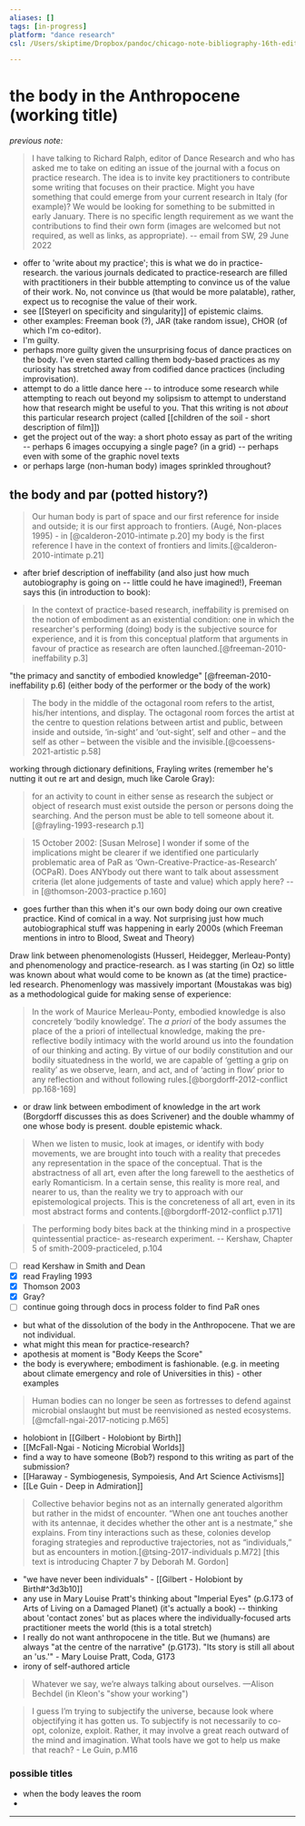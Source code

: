 ```yaml
---
aliases: []
tags: [in-progress]
platform: "dance research"
csl: /Users/skiptime/Dropbox/pandoc/chicago-note-bibliography-16th-edition.csl

---
```


# the body in the Anthropocene (working title)

_previous note:_ 

> I have talking to Richard Ralph, editor of Dance Research and who has asked me to take on editing an issue of the journal with a focus on practice research. The idea is to invite key practitioners to contribute some writing that focuses on their practice. Might you have something that could emerge from your current research in Italy (for example)?  We would be looking for something to be submitted in early January. There is no specific length requirement as we want the contributions to find their own form (images are welcomed but not required, as well as links, as appropriate). -- email from SW, 29 June 2022


- offer to 'write about my practice'; this is what we do in practice-research. the various journals dedicated to practice-research are filled with practitioners in their bubble attempting to convince us of the value of their work. No, not convince us (that would be more palatable), rather, expect us to recognise the value of their work. 
- see [[Steyerl on specificity and singularity]] of epistemic claims. 
- other examples: Freeman book (?), JAR (take random issue), CHOR (of which I'm co-editor). 
- I'm guilty. 
- perhaps more guilty given the unsurprising focus of dance practices on the body. I've even started calling them body-based practices as my curiosity has stretched away from codified dance practices (including improvisation).
- attempt to do a little dance here -- to introduce some research while attempting to reach out beyond my solipsism to attempt to understand how that research might be useful to you. That this writing is not _about_ this particular research project (called [[children of the soil - short description of film]])
- get the project out of the way: a short photo essay as part of the writing -- perhaps 6 images occupying a single page? (in a grid) -- perhaps even with some of the graphic novel texts
- or perhaps large (non-human body) images sprinkled throughout? 

## the body and par (potted history?)

> Our human body is part of space and our first reference for inside  
and outside; it is our first approach to frontiers. (Augé, Non-places 1995) - in [@calderon-2010-intimate p.20]
> my body is the first reference I have in the context of frontiers and limits.[@calderon-2010-intimate p.21]

- after brief description of ineffability (and also just how much autobiography is going on -- little could he have imagined!), Freeman says this (in introduction to book):
> In the context of practice-based research, ineffability is premised on the notion of embodiment as an existential condition: one in which the researcher's performing (doing) body is the subjective source for experience, and it is from this conceptual platform that arguments in favour of practice as research are often launched.[@freeman-2010-ineffability p.3]

"the primacy and sanctity of embodied knowledge" [@freeman-2010-ineffability p.6] (either body of the performer or the body of the work)

> The body in the middle of the octagonal room refers to the artist, his/her intentions, and display. The octagonal room forces the artist at the centre to question relations between artist and public, between inside and outside, ‘in-sight’ and ‘out-sight’, self and other – and the self as other – between the visible and the invisible.[@coessens-2021-artistic p.58]

working through dictionary definitions, Frayling writes (remember he's nutting it out re art and design, much like Carole Gray): 
> for an activity to count in either sense as research the subject or object of research must exist outside the person or persons doing the searching. And the person must be able to tell someone about it.[@frayling-1993-research p.1]


> 15 October 2002: [Susan Melrose] I wonder if some of the implications might be clearer if we identified one particularly problematic area of PaR as ‘Own-Creative-Practice-as-Research’ (OCPaR). Does ANYbody out there want to talk about assessment criteria (let alone judgements of taste and value) which apply here? -- in [@thomson-2003-practice p.160]
- goes further than this when it's our own body doing our own creative practice. Kind of comical in a way. Not surprising just how much autobiographical stuff was happening in early 2000s (which Freeman mentions in intro to Blood, Sweat and Theory)

Draw link between phenomenologists (Husserl, Heidegger, Merleau-Ponty) and phenomenology and practice-research. as I was starting (in Oz) so little was known about what would come to be known as (at the time) practice-led research. Phenomenlogy was massively important (Moustakas was big) as a methodological guide for making sense of experience:

> In the work of Maurice Merleau-Ponty, embodied knowledge is also concretely ‘bodily knowledge’. The _a priori_ of the body assumes the place of the a priori of intellectual knowledge, making the pre-reflective bodily intimacy with the world around us into the foundation of our thinking and acting. By virtue of our bodily constitution and our bodily situatedness in the world, we are capable of ‘getting a grip on reality’ as we observe, learn, and act, and of ‘acting in flow’ prior to any reflection and without following rules.[@borgdorff-2012-conflict pp.168-169]

- or draw link between embodiment of knowledge in the art work (Borgdorff discusses this as does Scrivener) and the double whammy of one whose body is present. double epistemic whack.

> When we listen to music, look at images, or identify with body movements, we are brought into touch with a reality that precedes any representation in the space of the conceptual. That is the abstractness of all art, even after the long farewell to the aesthetics of early Romanticism. In a certain sense, this reality is more real, and nearer to us, than the reality we try to approach with our epistemological projects. This is the concreteness of all art, even in its most abstract forms and contents.[@borgdorff-2012-conflict p.171]


> The performing body bites back at the thinking mind in a prospective quintessential practice- as-research experiment. -- Kershaw, Chapter 5 of smith-2009-practiceled, p.104

- [ ] read Kershaw in Smith and Dean
- [x] read Frayling 1993
- [x] Thomson 2003
- [x] Gray? 
- [ ] continue going through docs in process folder to find PaR ones

- but what of the dissolution of the body in the Anthropocene. That we are not individual. 
- what might this mean for practice-research? 
- apothesis at moment is "Body Keeps the Score"
- the body is everywhere; embodiment is fashionable. (e.g. in meeting about climate emergency and role of Universities in this) - other examples

> Human bodies can no longer be seen as fortresses to defend against microbial onslaught but must be reenvisioned as nested ecosystems.[@mcfall-ngai-2017-noticing p.M65]


- holobiont in [[Gilbert - Holobiont by Birth]]
- [[McFall-Ngai - Noticing Microbial Worlds]]
- find a way to have someone (Bob?) respond to this writing as part of the submission? 
- [[Haraway - Symbiogenesis, Sympoiesis, And Art Science Activisms]]
- [[Le Guin - Deep in Admiration]]

> Collective behavior begins not as an internally generated algorithm but rather in the midst of encounter. “When one ant touches another with its antennae, it decides whether the other ant is a nestmate,” she explains. From tiny interactions such as these, colonies develop foraging strategies and reproductive trajectories, not as “individuals,” but as encounters in motion.[@tsing-2017-individuals p.M72] [this text is introducing Chapter 7 by Deborah M. Gordon]

- "we have never been individuals" - [[Gilbert - Holobiont by Birth#^3d3b10]]
- any use in Mary Louise Pratt's thinking about "Imperial Eyes" (p.G.173 of Arts of Living on a Damaged Planet) (it's actually a book) -- thinking about 'contact zones' but as places where the individually-focused arts practitioner meets the world (this is a total stretch)
- I really do not want anthropocene in the title. But we (humans) are always "at the centre of the narrative" (p.G173). "Its story is still all about an 'us.'" - Mary Louise Pratt, Coda, G173
- irony of self-authored article

> Whatever we say, we’re always talking about ourselves.
—Alison Bechdel (in Kleon's "show your working")


> I guess I’m trying to subjectify the universe, because look where objectifying it has gotten us. To subjectify is not necessarily to co-opt, colonize, exploit. Rather, it may involve a great reach outward of the mind and imagination.
> What tools have we got to help us make that reach? - Le Guin, p.M16


### possible titles

- when the body leaves the room
- 

---




